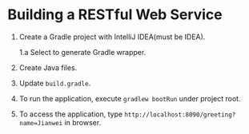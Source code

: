 # Building a RESTful Web Service

1. Create a Gradle project with IntelliJ IDEA(must be IDEA).
    
    1.a Select to generate Gradle wrapper.

2. Create Java files.
3. Update `build.gradle`.
5. To run the application, execute `gradlew bootRun` under project root.
6. To access the application, type `http://localhost:8090/greeting?name=Jianwei` in browser.